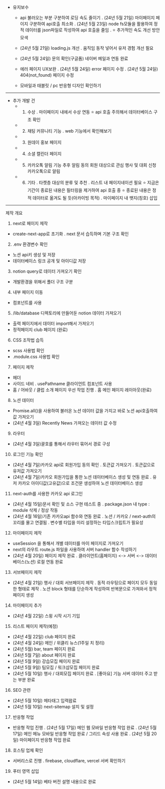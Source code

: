 * 유지보수
   - api 불러오는 부분 구분하여 로딩 속도 줄이기
      . (24년 5월 21일) 마이페이지 페이지 구분하여 api호출 최소화
      . (24년 5월 23일) node fs모듈을 활용하여 정적 데이터를 json파일로 작성하여 api 호출을 줄임
      . ⭐️ 추가적인 속도 개선 방안 모색
   - (24년 5월 21일) loading.js 개선
      . 움직임 동작 넣어서 유저 경험 개선 필요
   - (24년 5월 24일) 문의 확인(구글폼) 네이버 메일과 연동 완료
   - 에러 페이지 UX보완
      . (24년 5월 24일) error 페이지 수정
      . (24년 5월 24일) 404(not_found) 페이지 수정
   
   - 모바일과 태블릿 / pc 반응형 디자인 확인하기
   

-----------------------

* 추가 개발 건
   - 1. 수상
      . 마이페이지 내에서 수상 연동
         ⭐️ api 호출 주의해서 데이터베이스 구조 확인

   - 2. 채팅 커뮤니티 기능
      . web 기능에서 확인해보기

   - 3. 원데이 홍보 페이지

   - 4. 소셜 캘린더 페이지
   
   - 5. 카카오톡 알림 기능
      추후 알림 동의 회원 대상으로 관심 행사 및 대회 신청 카카오톡으로 알림

   - 6. 기타
      . 타켓층 대상의 분류 및 추천
      . 리스트 내 페이지네이션 필요
         ⭐️ 지금은 기간이 종료된 내용은 필터링을 제거하여 api 호출 중
         ⭐️ 종료된 내용은 정적 데이터로 옮겨도 될 듯(아카이빙 목적)
      . 마이페이지 내 뱃지(칭호) 삽입

-----------------------

제작 개요
1. next로 페이지 제작
 - create-next-app로 초기화
    . next 문서 습득하며 기본 구조 확인

2. .env 환경변수 확인
 - 노션 api키 생성 및 저장
 - 데이터베이스 링크 공개 및 아이디값 저장 

3. notion query로 데이터 가져오기 확인
 - 개발환경을 위해서 폴더 구조 구분

4. 내부 페이지 이동
 - <Link> 컴포넌트를 사용

5. /lib/database 디렉토리에 만들어둔 notion 데이터 가져오기
 - 출력 페이지에서 데이터 import해서 가져오기
 - 정적페이지 club 페이지 (완료)

6. CSS 조작법 습득
 - scss 사용법 확인
 - .module.css 사용법 확인

7. 페이지 제작
 - 헤더
 - 사이드 네비
    . usePathname 클라이언트 컴포넌트 사용
 - 홈 / 어바웃 / 클럽 소개 페이지 우선 작업 진행
    . 홈 메인 페이지 레이아웃(완료)

8. 노션 데이터
 - Promise.all()을 사용하여 불러온 노션 데이터 값을 가지고 바로 노션 api호출하여 값 가져오기
 - (24년 4월 3일) Recently News 가져오는 데이터 값 수정

9. 라우터
 - (24년 4월 3일)괄호를 통해서 라우터 묶어서 경로 구성

10. 로그인 기능 확인
 - (24년 4월 7일)카카오 api로 회원가입 동의 확인
    . 토큰값 가져오기
    . 토큰값으로 유저값 가져오기
 - (24년 4월 7일)카카오 회원가입을 통한 노션 데이터베이스 생성 및 연동 완료
    . 유저 카카오 아이디값(고유값)으로 조건문 생성하여 노션 데이터베이스 생성

11. next-auth를 사용한 카카오 api 로그인
 - (24년 4월 15일)문서 확인 및 소스 구현 테스트 중
    . package.json 내 type : module 삭제 / 정상 작동
 - (24년 4월 16일)기존 카카오api 함수와 연동 완료
    . 노션 / 카카오 / next-auth의 꼬리를 물고 연결됨
    . 변수별 타입을 미리 설정하는 타입스크립트가 필요성

12. 마이페이지 제작
 - useSession 을 통해서 개별 데이터를 마이 페이지로 가져오기
 - next의 라우트 route.js 파일을 사용하여 서버 handler 함수 작성하기
 - (24년 4월 20일) 페이지 제작 완료
    . 클라이언트(홈페이지) <-> 서버 <-> 데이터베이스(노션) 로컬 연동 완료 

13. 서브페이지 제작
 - (24년 4월 21일) 행사 / 대회 서브페이지 제작
    . 동적 라우팅으로 페이지 모두 동일한 형태로 제작
    . 노션 block 형태를 단순하게 작성하여 반복문으로 가져와서 정적 페이지 생성

14. 마이페이지 추가
 - (24년 4월 22일) 스윙 시작 시기 기입

15. 리스트 페이지 제작(예정)
 - (24년 4월 22일) club 페이지 완료
 - (24년 4월 24일) 메인 / 위클리 뉴스(1주일 치 정리)
 - (24년 5월) bar, team 페이지 완료
 - (24년 5월 7일) about 페이지 완료
 - (24년 5월 9일) 강습모집 페이지 완료
 - (24년 5월 9일) 팀모집 / 워크샵모집 페이지 완료
 - (24년 5월 10일) 행사 / 대회모집 페이지 완료
   . [좋아요] 기능 서버 데이터 주고 받는 부분 완료

16. SEO 관련
 - (24년 5월 10일) 메타태그 입력왑료
 - (24년 5월 10일) next-sitemap 설치 및 설정

17. 반응형 작업
 - 반응형 작업 진행
  . (24년 5월 17일) 메인 웹 모바일 반응형 작업 완료
  . (24년 5월 17일) 메인 메뉴 모바일 반응형 작업 완료 / 그리드 속성 사용 완료
  . (24년 5월 20일) 마이페이지 반응형 작업 완료

18. 호스팅 업체 확인
 - 서버리스로 진행
   . firebase, cloudflare, vercel 서버 확인하기

19. 푸터 영역 삽입
 - (24년 5월 14일) 베타 버전 설명 내용으로 완료